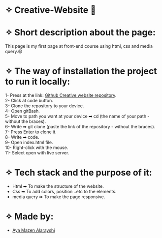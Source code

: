 # ✧ Creative-Website 🤩
# ✧ Short description about the page:
This page is my first page at front-end course using html, css and media query.😄<br>

# ✧ The way of installation the project to run it locally:

1- Press at the link: [Github Creative website repository](https://github.com/Aya74/Creative-Website).<br>
2- Click at code button.<br>
3- Clone the repository to your device.<br>
4- Open gitBash.<br>
5- Move to path you want at your device ➡ cd (the name of your path - without the braces).<br>
6- Write ➡ git clone (paste the link of the repository - without the braces).<br>
7- Press Enter to clone it.<br>
8- Write ➡ code.<br>
9- Open index.html file.<br>
10- Right-click with the mouse.<br>
11- Select open with live server.<br>

# ✧ Tech stack and the purpose of it:
* Html ➡ To make the structure of the website.<br>
* Css ➡ To add colors, position ..etc to the elements.<br>
* media query ➡ To make the page responsive.<br>

# ✧ Made by:
- [Aya Mazen Alarayshi](https://github.com/Aya74)

